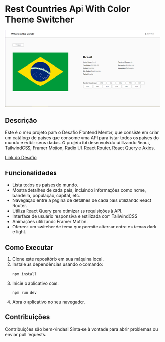 # Rest Countries Api With Color Theme Switcher

![Design preview for the REST Countries API with color theme switcher coding challenge](./preview.png)

## Descrição

Este é o meu projeto para o Desafio Frontend Mentor, que consiste em criar um catálogo de países que consome uma API para listar todos os países do mundo e exibir seus dados. O projeto foi desenvolvido utilizando React, TailwindCSS, Framer Motion, Radix UI, React Router, React Query e Axios.

[Link do Desafio](https://www.frontendmentor.io/challenges/rest-countries-api-with-color-theme-switcher-5cacc469fec04111f7b848ca)

## Funcionalidades

- Lista todos os países do mundo.
- Mostra detalhes de cada país, incluindo informações como nome, bandeira, população, capital, etc.
- Navegação entre a página de detalhes de cada país utilizando React Router.
- Utiliza React Query para otimizar as requisições à API.
- Interface de usuário responsiva e estilizada com TailwindCSS.
- Animações utilizando Framer Motion.
- Oferece um switcher de tema que permite alternar entre os temas dark e light.

## Como Executar

1. Clone este repositório em sua máquina local.
2. Instale as dependências usando o comando:
   ```
   npm install
   ```
3. Inicie o aplicativo com:
   ```
   npm run dev
   ```
4. Abra o aplicativo no seu navegador.

## Contribuições

Contribuições são bem-vindas! Sinta-se à vontade para abrir problemas ou enviar pull requests.
